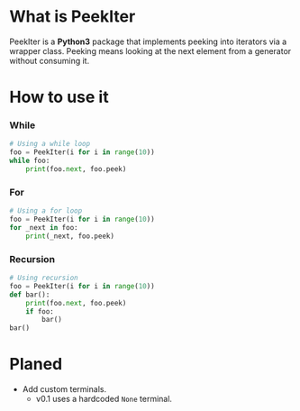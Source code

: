 # What is PeekIter
PeekIter is a __Python3__ package that implements peeking into iterators via a wrapper class.
Peeking means looking at the next element from a generator without consuming it.

# How to use it

### While
```python
# Using a while loop
foo = PeekIter(i for i in range(10))
while foo:
    print(foo.next, foo.peek)
```
### For

```python
# Using a for loop
foo = PeekIter(i for i in range(10))
for _next in foo:
    print(_next, foo.peek)
```
### Recursion

```python
# Using recursion
foo = PeekIter(i for i in range(10))
def bar():
    print(foo.next, foo.peek)
    if foo:
        bar()
bar()
```

# Planed

* Add custom terminals.
    * v0.1 uses a hardcoded `None` terminal.
